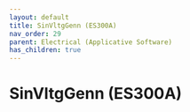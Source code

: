 ```yaml
---
layout: default
title: SinVltgGenn (ES300A)
nav_order: 29
parent: Electrical (Applicative Software)
has_children: true
---
```

# SinVltgGenn (ES300A)
